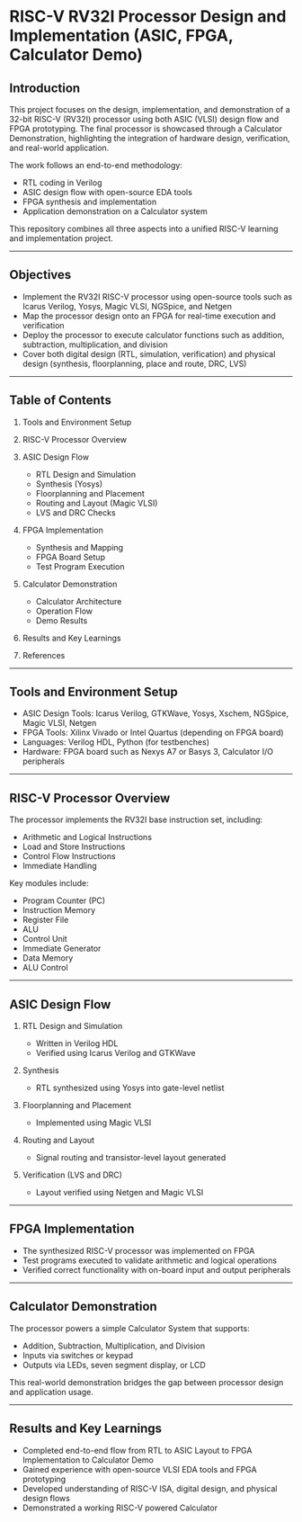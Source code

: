 # RISC-V RV32I Processor Design and Implementation (ASIC, FPGA, Calculator Demo)

## Introduction

This project focuses on the design, implementation, and demonstration of a 32-bit RISC-V (RV32I) processor using both ASIC (VLSI) design flow and FPGA prototyping. The final processor is showcased through a Calculator Demonstration, highlighting the integration of hardware design, verification, and real-world application.

The work follows an end-to-end methodology:

* RTL coding in Verilog
* ASIC design flow with open-source EDA tools
* FPGA synthesis and implementation
* Application demonstration on a Calculator system

This repository combines all three aspects into a unified RISC-V learning and implementation project.

---

## Objectives

* Implement the RV32I RISC-V processor using open-source tools such as Icarus Verilog, Yosys, Magic VLSI, NGSpice, and Netgen
* Map the processor design onto an FPGA for real-time execution and verification
* Deploy the processor to execute calculator functions such as addition, subtraction, multiplication, and division
* Cover both digital design (RTL, simulation, verification) and physical design (synthesis, floorplanning, place and route, DRC, LVS)

---

## Table of Contents

1. Tools and Environment Setup
2. RISC-V Processor Overview
3. ASIC Design Flow

   * RTL Design and Simulation
   * Synthesis (Yosys)
   * Floorplanning and Placement
   * Routing and Layout (Magic VLSI)
   * LVS and DRC Checks
4. FPGA Implementation

   * Synthesis and Mapping
   * FPGA Board Setup
   * Test Program Execution
5. Calculator Demonstration

   * Calculator Architecture
   * Operation Flow
   * Demo Results
6. Results and Key Learnings
7. References

---

## Tools and Environment Setup

* ASIC Design Tools: Icarus Verilog, GTKWave, Yosys, Xschem, NGSpice, Magic VLSI, Netgen
* FPGA Tools: Xilinx Vivado or Intel Quartus (depending on FPGA board)
* Languages: Verilog HDL, Python (for testbenches)
* Hardware: FPGA board such as Nexys A7 or Basys 3, Calculator I/O peripherals

---

## RISC-V Processor Overview

The processor implements the RV32I base instruction set, including:

* Arithmetic and Logical Instructions
* Load and Store Instructions
* Control Flow Instructions
* Immediate Handling

Key modules include:

* Program Counter (PC)
* Instruction Memory
* Register File
* ALU
* Control Unit
* Immediate Generator
* Data Memory
* ALU Control

---

## ASIC Design Flow

1. RTL Design and Simulation

   * Written in Verilog HDL
   * Verified using Icarus Verilog and GTKWave

2. Synthesis

   * RTL synthesized using Yosys into gate-level netlist

3. Floorplanning and Placement

   * Implemented using Magic VLSI

4. Routing and Layout

   * Signal routing and transistor-level layout generated

5. Verification (LVS and DRC)

   * Layout verified using Netgen and Magic VLSI

---

## FPGA Implementation

* The synthesized RISC-V processor was implemented on FPGA
* Test programs executed to validate arithmetic and logical operations
* Verified correct functionality with on-board input and output peripherals

---

## Calculator Demonstration

The processor powers a simple Calculator System that supports:

* Addition, Subtraction, Multiplication, and Division
* Inputs via switches or keypad
* Outputs via LEDs, seven segment display, or LCD

This real-world demonstration bridges the gap between processor design and application usage.

---

## Results and Key Learnings

* Completed end-to-end flow from RTL to ASIC Layout to FPGA Implementation to Calculator Demo
* Gained experience with open-source VLSI EDA tools and FPGA prototyping
* Developed understanding of RISC-V ISA, digital design, and physical design flows
* Demonstrated a working RISC-V powered Calculator


